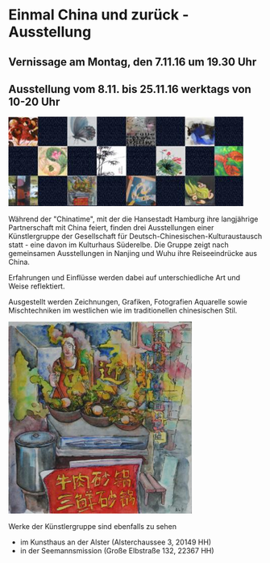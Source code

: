 # Einmal China und zurück - Ausstellung

## Vernissage am Montag, den 7.11.16 um 19.30 Uhr

## Ausstellung vom 8.11. bis 25.11.16 werktags von 10-20 Uhr

![](/img/wsb_466x202_presse+bild.jpg)

Während der "Chinatime", mit der die Hansestadt Hamburg ihre langjährige
Partnerschaft mit China feiert, finden drei Ausstellungen einer
Künstlergruppe der Gesellschaft für Deutsch-Chinesischen-Kulturaustausch
statt - eine davon im Kulturhaus Süderelbe. Die Gruppe zeigt nach
gemeinsamen Ausstellungen in Nanjing und Wuhu ihre Reiseeindrücke aus
China.

Erfahrungen und Einflüsse werden dabei auf unterschiedliche Art und
Weise reflektiert.

Ausgestellt werden Zeichnungen, Grafiken, Fotografien Aquarelle sowie
Mischtechniken im westlichen wie im traditionellen chinesischen Stil.

![](/img/wsb_364x381_rindfleisch_im_wok+wendland+watercolor+40+x+40+cm+$282$29.jpg)

Werke der Künstlergruppe sind ebenfalls zu sehen

-   im Kunsthaus an der Alster (Alsterchaussee 3, 20149 HH)
-   in der Seemannsmission (Große Elbstraße 132, 22367 HH)

